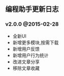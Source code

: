 编程助手更新日志
--------------


### v2.0.0 @2015-02-28

* 全新UI
* 新增更多模块,按需下载
* 新增用户反馈
* 新增用户行为统计
* 改进文章分享
* 移除文章收藏